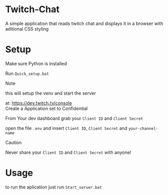 # Twitch-Chat
A simple application that reads twitch chat and displays it in a browser with aditional CSS styling


# Setup 
Make sure Python is installed

Run `Quick_setup.bat` 
> [!NOTE]
> this will setup the venv and start the server

at: https://dev.twitch.tv/console \
Create a Application set to Confidential 

From Your dev dashboard grab your `Client ID` and `Client Secret`

open the file `.env` and insert `Client ID`, `Client Secret` and `your-channel-name`
> [!CAUTION]
> Never share your `Client ID` and `Client Secret` with anyone!

# Usage
to run the aplication just run `Start_server.bat`